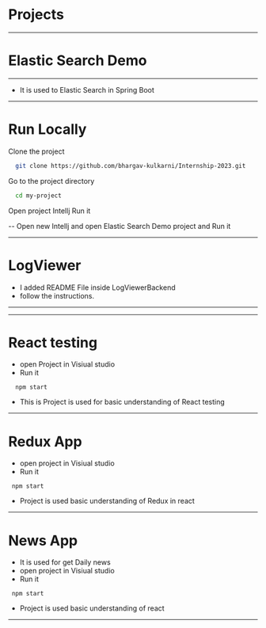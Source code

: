 
# Projects
---

# Elastic Search Demo
--------
- It is used to Elastic Search in Spring Boot

----
# Run Locally

Clone the project

```bash
  git clone https://github.com/bhargav-kulkarni/Internship-2023.git
```

Go to the project directory

```bash
  cd my-project
```

Open project Intellj 
Run it

--
Open new Intellj and open Elastic Search Demo project  and Run it 

---

#  LogViewer 
 - I added README File inside LogViewerBackend 
 - follow the instructions.


---
---

# React testing

- open Project in Visiual studio 
- Run it

```
  npm start
```
- This is Project is used for basic understanding of React testing


----
# Redux App
- open project in Visiual studio
- Run it

```
 npm start
```

- Project is used basic understanding of Redux in react

---

# News App
- It is used for get Daily news
- open project in Visiual studio
- Run it

```
 npm start
```

- Project is used basic understanding of react
---